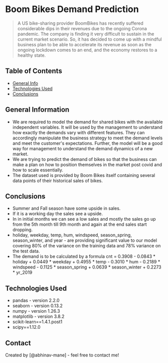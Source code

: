 # Boom Bikes Demand Prediction
> A US bike-sharing provider BoomBikes has recently suffered considerable dips in their revenues due to the ongoing Corona pandemic. The company is finding it very difficult to sustain in the current market scenario. So, it has decided to come up with a mindful business plan to be able to accelerate its revenue as soon as the ongoing lockdown comes to an end, and the economy restores to a healthy state.


## Table of Contents
* [General Info](#general-information)
* [Technologies Used](#technologies-used)
* [Conclusions](#conclusions)


## General Information
- We are required to model the demand for shared bikes with the available independent variables. It will be used by the management to understand how exactly the demands vary with different features. They can accordingly manipulate the business strategy to meet the demand levels and meet the customer's expectations. Further, the model will be a good way for management to understand the demand dynamics of a new market. 
- We are trying to predict the demand of bikes so that the business can make a plan on how to position themselves in the market post covid and how to scale essentially.
- The dataset used is provided by Boom Bikes itself containing several data points of their historical sales of bikes.


## Conclusions
- Summer and Fall season have some upside in sales.
- If it is a working day the sales see a upside.
- In in initial months we can see a low sales and mostly the sales go up from the 5th month till 9th month and again at the end sales start dropping.
- holiday, weekday, temp, hum, windspeed, season_spring, season_winter, and year - are providing significant value to our model covering 80% of the variance on the training data and 78% variance on the test data.
- The demand is to be calculated by a formula 
cnt = 0.3908 - 0.0843 * holiday + 0.0449 * weekday + 0.4955 * temp - 0.3010 * hum - 0.2189 * windspeed - 0.1125 * season_spring + 0.0639 * season_winter + 0.2273 * yr_2019


## Technologies Used
- pandas - version 2.2.0
- seaborn - version 0.13.2
- numpy - version 1.26.3
- matplotlib - version 3.8.2
- scikit-learn==1.4.1.post1
- scipy==1.12.0


## Contact
Created by [@abhinav-mane] - feel free to contact me!